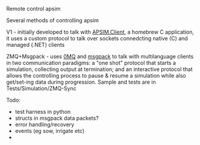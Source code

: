 Remote control apsim

Several methods of controlling apsim 

V1 - initially developed to talk with [APSIM.Client](https://github.com/APSIMInitiative/APSIM.Client), a homebrew C application, it uses a custom protocol to talk over sockets connedcting native (C) and managed (.NET) clients

ZMQ+Msgpack - uses [0MQ](https://zeromq.org/) and [msgpack](https://github.com/msgpack/msgpack-cli) to talk with multilanguage clients in two communication paradigms: a "one shot" protocol that starts a simulation, collecting output at termination; and an interactive protocol that allows the controlling process to pause & resume a simulation while also get/set-ing data during progression. Sample and tests are in Tests/Simulation/ZMQ-Sync

Todo:
- test harness in python
- structs in msgpack data packets? 
- error handling/recovery
- events (eg sow, irrigate etc)
- 